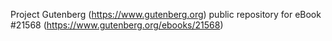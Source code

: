 Project Gutenberg (https://www.gutenberg.org) public repository for eBook #21568 (https://www.gutenberg.org/ebooks/21568)

